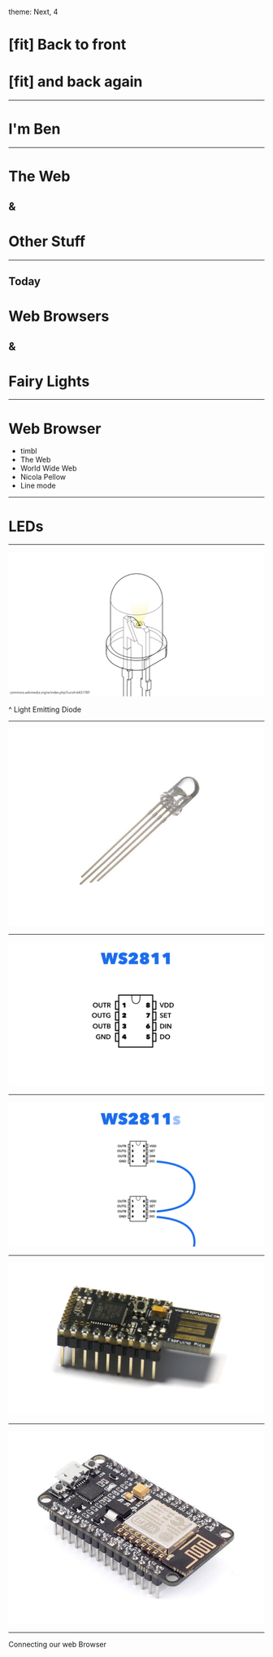 theme: Next, 4

# [fit] Back to front
# [fit] and back again

---

# I'm Ben

---

# The Web
## &
# Other Stuff

---

## Today
# Web Browsers
## &
# Fairy Lights

---

# Web Browser

* timbl
* The Web
* World Wide Web
* Nicola Pellow
* Line mode

---

# LEDs

---


![](images/leds/LED.png)

^ Light Emitting Diode

<!-- ---

[.footer: light.sci-toys.com/invisible_light]

![](images/leds/led_and_batteries.jpg) -->


---


![](images/leds/rgbled.jpeg)

---

![](images/leds/ws2811.png)

---

![](images/leds/ws2811-chain.png)


---

![](images/leds/pico.jpg)

---

![](images/leds/nodemcu.jpg)

---

Connecting our web Browser


<!--
Demos:

* post directly to lights
  * POST / 255 0 0
  * POST /1 0 255 0
* link up to CSS
* HTTP & UDP & Websockets
*

-->
